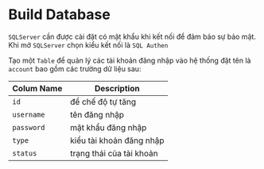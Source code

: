 # Build Database

`SQLServer` cần được cài đặt có mật khẩu khi kết nối để đảm bảo sự bảo mật. Khi mở `SQLServer` chọn kiểu kết nối là `SQL Authen`

Tạo một `Table` để quản lý các tài khoản đăng nhập vào hệ thống đặt tên là `account` bao gồm các trường dữ liệu sau:

| Colum Name | Description |
| --- | --- |
| `id` | để chế độ tự tăng |
| `username` | tên đăng nhập |
| `password` | mật khẩu đăng nhập |
| `type` | kiểu tài khoản đăng nhập |
| `status` | trạng thái của tài khoản |
